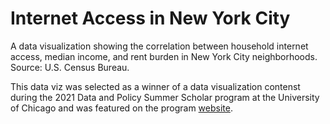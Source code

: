 # Internet Access in New York City
A data visualization showing the correlation between household internet access, median income, and rent burden in New York City neighborhoods. Source: U.S. Census Bureau.

This data viz was selected as a winner of a data visualization contenst during the 2021 Data and Policy Summer Scholar program at the University of Chicago and was featured on the program [website](https://info.harris.uchicago.edu/summer-scholar-program/program-details).

